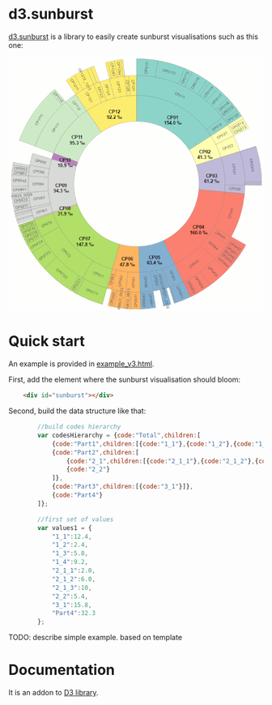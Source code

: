 # d3.sunburst

[d3.sunburst](http://jgaffuri.github.io/d3.sunburst/) is a library to easily create sunburst visualisations such as this one:

[![COICOP sunburst](img/coicop.png "COICOP sunburst")](http://jgaffuri.github.io/EurostatVisu/coicop_sunburst.html)

# Quick start

An example is provided in [example_v3.html](http://jgaffuri.github.io/d3.sunburst/example_v3.html).

First, add the element where the sunburst visualisation should bloom:

```html
    <div id="sunburst"></div>
```

Second, build the data structure like that:

```javascript
        //build codes hierarchy
        var codesHierarchy = {code:"Total",children:[
            {code:"Part1",children:[{code:"1_1"},{code:"1_2"},{code:"1_3"},{code:"1_4"}]},
            {code:"Part2",children:[
                {code:"2_1",children:[{code:"2_1_1"},{code:"2_1_2"},{code:"2_1_3"},]},
                {code:"2_2"}
            ]},
            {code:"Part3",children:[{code:"3_1"}]},
            {code:"Part4"}
        ]};
```

```javascript
        //first set of values
        var values1 = {
            "1_1":12.4,
            "1_2":2.4,
            "1_3":5.8,
            "1_4":9.2,
            "2_1_1":2.0,
            "2_1_2":6.0,
            "2_1_3":10,
            "2_2":5.4,
            "3_1":15.8,
            "Part4":32.3
        };


```





TODO: describe simple example. based on template


# Documentation

It is an addon to [D3 library](https://d3js.org/).


